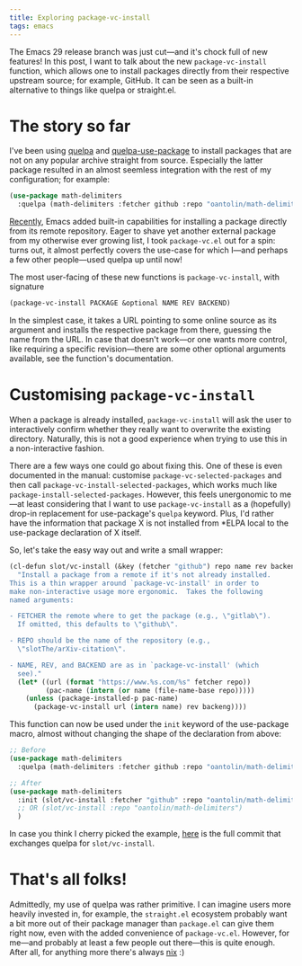 ```yaml
---
title: Exploring package-vc-install
tags: emacs
---
```


The Emacs 29 release branch was just cut—and it's chock full of new
features!  In this post, I want to talk about the new
`package-vc-install` function, which allows one to install packages
directly from their respective upstream source; for example, GitHub.  It
can be seen as a built-in alternative to things like quelpa or
straight.el.

<!--more-->

# The story so far

I've been using [quelpa] and [quelpa-use-package] to install packages
that are not on any popular archive straight from source.  Especially
the latter package resulted in an almost seemless integration with the
rest of my configuration; for example:

``` lisp
(use-package math-delimiters
  :quelpa (math-delimiters :fetcher github :repo "oantolin/math-delimiters"))
```

[Recently][emacs:vc-merge], Emacs added built-in capabilities for
installing a package directly from its remote repository.  Eager to
shave yet another external package from my otherwise ever growing list,
I took `package-vc.el` out for a spin: turns out, it almost perfectly
covers the use-case for which I—and perhaps a few other people—used
quelpa up until now!

The most user-facing of these new functions is `package-vc-install`,
with signature

``` lisp
(package-vc-install PACKAGE &optional NAME REV BACKEND)
```

In the simplest case, it takes a URL pointing to some online source as
its argument and installs the respective package from there, guessing
the name from the URL.  In case that doesn't work—or one wants more
control, like requiring a specific revision—there are some other
optional arguments available, see the function's documentation.

# Customising `package-vc-install`

When a package is already installed, `package-vc-install` will ask the
user to interactively confirm whether they really want to overwrite the
existing directory.  Naturally, this is not a good experience when
trying to use this in a non-interactive fashion.

There are a few ways one could go about fixing this.  One of these is
even documented in the manual: customise `package-vc-selected-packages`
and then call `package-vc-install-selected-packages`, which works much
like `package-install-selected-packages`.  However, this feels
unergonomic to me—at least considering that I want to use
`package-vc-install` as a (hopefully) drop-in replacement for
use-package's `quelpa` keyword.  Plus, I'd rather have the information
that package X is not installed from *ELPA local to the use-package
declaration of X itself.

So, let's take the easy way out and write a small wrapper:

``` lisp
(cl-defun slot/vc-install (&key (fetcher "github") repo name rev backend)
  "Install a package from a remote if it's not already installed.
This is a thin wrapper around `package-vc-install' in order to
make non-interactive usage more ergonomic.  Takes the following
named arguments:

- FETCHER the remote where to get the package (e.g., \"gitlab\").
  If omitted, this defaults to \"github\".

- REPO should be the name of the repository (e.g.,
  \"slotThe/arXiv-citation\".

- NAME, REV, and BACKEND are as in `package-vc-install' (which
  see)."
  (let* ((url (format "https://www.%s.com/%s" fetcher repo))
         (pac-name (intern (or name (file-name-base repo)))))
    (unless (package-installed-p pac-name)
      (package-vc-install url (intern name) rev backeng))))
```

This function can now be used under the `init` keyword of the
use-package macro, almost without changing the shape of the declaration
from above:

``` lisp
;; Before
(use-package math-delimiters
  :quelpa (math-delimiters :fetcher github :repo "oantolin/math-delimiters"))

;; After
(use-package math-delimiters
  :init (slot/vc-install :fetcher "github" :repo "oantolin/math-delimiters")
  ;; OR (slot/vc-install :repo "oantolin/math-delimiters")
  )
```

In case you think I cherry picked the example, [here][config:quelpa->vc]
is the full commit that exchanges quelpa for `slot/vc-install`.

# That's all folks!

Admittedly, my use of quelpa was rather primitive.  I can imagine users
more heavily invested in, for example, the `straight.el` ecosystem
probably want a bit more out of their package manager than `package.el`
can give them right now, even with the added convenience of
`package-vc.el`.  However, for me—and probably at least a few people out
there—this is quite enough.  After all, for anything more there's always
[nix] :)

[config:quelpa->vc]: https://gitlab.com/slotThe/dotfiles/-/commit/6d55ac184af125a117215a1bb812ad75c5b0ab03
[emacs:vc-merge]: https://git.savannah.gnu.org/cgit/emacs.git/commit/?id=5fa2f116799b8a7c17ff6eedd6e1b1af077c116b
[nix]: https://nixos.org/
[quelpa-use-package]: https://github.com/quelpa/quelpa-use-package
[quelpa]: https://github.com/quelpa/quelpa
